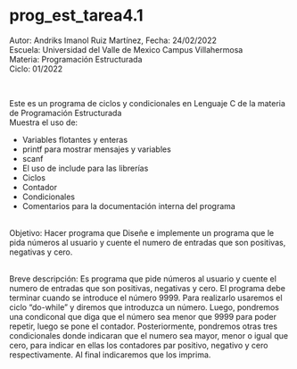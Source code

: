 # prog_est_tarea4.1
<p>Autor: Andriks Imanol Ruiz Martínez, Fecha: 24/02/2022 <br>
Escuela: Universidad del Valle de Mexico Campus Villahermosa <br>
Materia: Programación Estructurada <br>
Ciclo: 01/2022</p>
<br>
<p>Este es un programa de ciclos y condicionales en Lenguaje C de la materia de Programación Estructurada<br>
Muestra el uso de:
  <ul>
    <li>Variables flotantes y enteras</li>
    <li>printf para mostrar mensajes y variables</li>
    <li>scanf</li>
    <li>El uso de include para las librerías</li>
    <li>Ciclos</li>
    <li>Contador</li>
    <li>Condicionales</li>
    <li>Comentarios para la documentación interna del programa</li>
    </ul>
    </p>
<br>
Objetivo: Hacer programa que Diseñe e implemente un programa que le pida números al usuario y cuente el numero de entradas que son positivas, 
negativas y cero.
<br>
<br>
<p>Breve descripción: 
Es programa que pide números al usuario y cuente el numero de entradas que son positivas, negativas y cero. El programa debe terminar cuando se introduce el número 9999. Para realizarlo usaremos el ciclo “do-while” y diremos que introduzca un número. Luego, pondremos una condiconal que diga que el número sea menor que 9999 para poder repetir, luego se pone el contador. Posteriormente, pondremos otras tres condicionales donde indicaran que el numero sea mayor, menor o igual que cero, para indicar en ellas los contadores par positivo, negativo y cero respectivamente. Al final indicaremos que los imprima.
</p>

